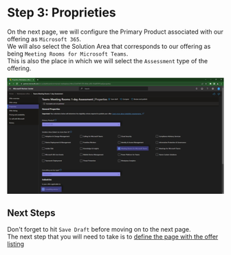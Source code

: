 # Step 3: Proprieties

On the next page, we will configure the Primary Product associated with our offering as `Microsoft 365`.  
We will also select the Solution Area that corresponds to our offering as being `Meeting Rooms for Microsoft Teams`.  
This is also the place in which we will select the `Assessment` type of the offering.

![Partner Center - Commercial Marketplace](./../../../images/publishing/step4_prop.png "")

## Next Steps

Don't forget to hit `Save Draft` before moving on to the next page.  
The next step that you will need to take is to [define the page with the offer listing](offerlisting.md)
